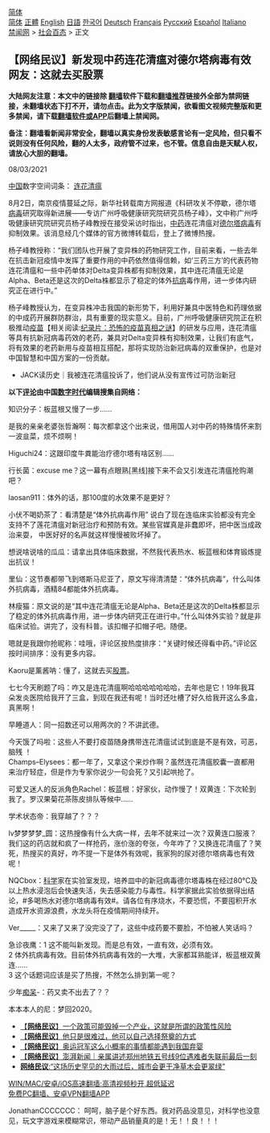  <!-- 面包屑导航 --> <div class="breadcrumb"><!-- GTranslate: https://gtranslate.io/ -->  <div class="switcher notranslate">  <div class="selected">  <a href="#" onclick="return false;"> 简体</a>  </div>  <div class="option">  <a href="https://www.bannedbook.org" onclick="doGTranslate('zh-CN|zh-CN');jQuery('div.switcher div.selected a').html(jQuery(this).html());return false;" title="简体中文" class="nturl selected"> 简体</a>  <a href="https://www.bannedbook.org/zh-tw/" onclick="doGTranslate('zh-CN|zh-TW');jQuery('div.switcher div.selected a').html(jQuery(this).html());return false;" title="繁體中文" class="nturl"> 正體</a>  <a href="https://www.bannedbook.org/en/" onclick="doGTranslate('zh-CN|en');jQuery('div.switcher div.selected a').html(jQuery(this).html());return false;" title="English" class="nturl"> English</a>  <a href="https://www.bannedbook.org/ja/" onclick="doGTranslate('zh-CN|ja');jQuery('div.switcher div.selected a').html(jQuery(this).html());return false;" title="日本語" class="nturl"> 日語</a>  <a href="https://www.bannedbook.org/ko/" onclick="doGTranslate('zh-CN|ko');jQuery('div.switcher div.selected a').html(jQuery(this).html());return false;" title="한국어" class="nturl"> 한국어</a>  <a href="https://www.bannedbook.org/de/" onclick="doGTranslate('zh-CN|de');jQuery('div.switcher div.selected a').html(jQuery(this).html());return false;" title="Deutsch" class="nturl"> Deutsch</a>  <a href="https://www.bannedbook.org/fr/" onclick="doGTranslate('zh-CN|fr');jQuery('div.switcher div.selected a').html(jQuery(this).html());return false;" title="Français" class="nturl"> Français</a>  <a href="https://www.bannedbook.org/ru/" onclick="doGTranslate('zh-CN|ru');jQuery('div.switcher div.selected a').html(jQuery(this).html());return false;" title="Русский" class="nturl"> Русский</a>  <a href="https://www.bannedbook.org/es/" onclick="doGTranslate('zh-CN|es');jQuery('div.switcher div.selected a').html(jQuery(this).html());return false;" title="Español" class="nturl"> Español</a>  <a href="https://www.bannedbook.org/it/" onclick="doGTranslate('zh-CN|it');jQuery('div.switcher div.selected a').html(jQuery(this).html());return false;" title="Italiano" class="nturl"> Italiano</a>  </div>  </div>      <div class='breadcrumb-sub'><!-- Breadcrumb NavXT 6.3.0 --> <a href="https://www.bannedbook.org/" class="home">禁闻网</a> &gt; <a href="https://www.bannedbook.org/bnews/baitai/" class="category">社会百态</a> &gt; 正文</div></div><h2>【网络民议】新发现中药连花清瘟对德尔塔病毒有效 网友：这就去买股票</h2> <p class="notice"><b>大陆网友注意：本文中的链接除 <a href="https://github.com/bannedbook/fanqiang" >翻墙</a>软件下载和<a href="https://github.com/killgcd/justmysocks/blob/master/README.md">翻墙推荐</a>链接外全部为禁网链接，未翻墙状态下打不开，请勿点击。此为文字版禁闻，欲看图文视频完整版和更多禁闻，请下载<a href="https://github.com/bannedbook/fanqiang">翻墙软件或APP</a>后翻墙上禁闻网。</p><p>备注：翻墙看新闻非常安全，翻墙以真实身份发表敏感言论有一定风险，但只看不说则没有任何风险，翻的人太多，政府管不过来，也不管。信息自由是天赋人权，请放心大胆的翻墙。</b></p>  <div class="entry"> <p>08/03/2021</p> <p><span class='wp_keywordlink_affiliate'><a href="https://www.bannedbook.org/" title="中国" target="_blank">中国</a></span>数字空间词条： <a href="https://www.bannedbook.org/bnews/tag/%E8%BF%9E%E8%8A%B1%E6%B8%85%E7%98%9F/" class="st_tag internal_tag" rel="tag" title="标签 连花清瘟 下的日志">连花清瘟</a></p> <p>8月2日，南京疫情蔓延之际，新华社转载南方网报道《科研攻关不停歇，德尔塔<a href="https://www.bannedbook.org/bnews/tag/%e7%97%85%e6%af%92/" class="st_tag internal_tag" rel="tag" title="标签 病毒 下的日志">病毒</a>研究取得新进展——专访广州呼吸健康研究院研究员杨子峰》，文中称广州呼吸健康研究院研究员杨子峰教授在接受采访时指出，<a href="https://www.bannedbook.org/bnews/tag/%E4%B8%AD%E8%8D%AF/" class="st_tag internal_tag" rel="tag" title="标签 中药 下的日志">中药</a>连花清瘟对<a href="https://www.bannedbook.org/bnews/tag/%e5%be%b7%e5%b0%94%e5%a1%94%e7%97%85%e6%af%92/" class="st_tag internal_tag" rel="tag" title="标签 德尔塔病毒 下的日志">德尔塔病毒</a>有抑制效果。该消息经几个媒体的官方微博转载后，登上了微博热搜。</p> <p>杨子峰教授称：“我们团队也开展了变异株的药物研究工作，目前来看，一些去年在抗击新冠疫情中发挥了重要作用的中药依然值得信赖，如‘三药三方’的代表药物连花清瘟和一些中药单体对Delta变异株都有抑制效果，其中连花清瘟无论是Alpha、Beta还是这次的Delta株都显示了稳定的体外<a href="https://www.bannedbook.org/bnews/tag/%E6%8A%97%E7%97%85/" class="st_tag internal_tag" rel="tag" title="标签 抗病 下的日志">抗病</a>毒作用，进一步体内研究正在进行中。”</p> <p>杨子峰教授认为，在变异株冲击我国的新形势下，利用好兼具中医特色和药理依据的中成药开展群防群治，具有重要的现实意义。目前，广州呼吸健康研究院正在积极推动<span class='wp_keywordlink'><a href="https://www.bannedbook.org/bnews/tculture/20160630/551027.html" title="疫苗" target="_blank">疫苗</a></span>【相关阅读:<a href='https://www.bannedbook.org/bnews/topimagenews/20180408/925060.html' target='_blank'>纪录片：恐怖的疫苗真相之谜</a>】的研发与应用，连花清瘟等具有抗新冠病毒药效的老药，兼具对Delta变异株有抑制效果，让我们有底气，将有效果的老药新用与疫苗相互搭配，那将实现防治新冠病毒的双重保护，也是对中国智慧和中国方案的一份贡献。</p> <p></p> <ul> <li>JACK读历史｜我被连花清瘟投诉了，他们说从没有宣传过可防治新冠</li> </ul> <p><strong>以下<span class='wp_keywordlink_affiliate'><a href="https://www.bannedbook.org/bnews/comments/" title="新闻评论" target="_blank">评论</a></span>由中国<span class='wp_keywordlink_affiliate'><a href="https://chinadigitaltimes.net/chinese/" title="中国数字时代" target="_blank">数字时代</a></span>编辑搜集自网络：</strong></p>  <p>知识分子：板蓝根又慢了一步……</p> <p>是我的亲亲老婆张哲瀚啊：每次都拿这个出来说，借用国人对中药的特殊情怀来割一波韭菜，烦不烦啊！</p> <p>Higuchi24：这跟印度牛粪能治疗德尔塔有啥区别……</p> <p>行长菌：excuse me？这一幕有点眼熟[黑线]接下来不会又引发连花清瘟抢购潮吧？</p> <p>laosan911：体外的话，那100度的水效果不是更好？</p> <p>小伏不喝奶茶了：看清楚是“体外抗病毒作用” 说白了现在连临床实验都没有完全支持不了莲花清瘟对新冠治疗和预防有效。某些官媒真是非蠢即坏，把中医当成政治来耍， 中医好好的名声就这样慢慢被败坏掉了。</p> <p>想说啥说啥的瓜瓜：请拿出具体临床数据，不然我代表热水、板蓝根和体育锻炼提出抗议！</p>  <p>里仙：这节奏都带飞到塔斯马尼亚了，原文写得清清楚：“体外抗病毒”，什么叫体外抗病毒，酒精84都能体外抗病毒。</p> <p>林瘦猫：原文说的是“其中连花清瘟无论是Alpha、Beta还是这次的Delta株都显示了稳定的体外抗病毒作用，进一步体内研究正在进行中。”什么叫体外实验？就是非临床试验。讲完了，没有科普。该扣帽子扣帽子吧。随便。</p> <p>嗯就是我跟你抢昵称：哇哦，评论区按热度排序：“关键时候还得看中药。”评论区按时间排序：没有更多内容。</p> <p>Kaoru是薰酱呐：懂了，这就去买<a href="https://www.bannedbook.org/bnews/tag/%e8%82%a1%e7%a5%a8/" class="st_tag internal_tag" rel="tag" title="标签 股票 下的日志">股票</a>。</p> <p>七七今天刷题了吗：咋又是连花清瘟啊哈哈哈哈哈哈哈，去年也是它！19年我耳朵发炎医院给我开了三盒，到现在我还有呢！当时还吐槽了好久给我开这么多盒，真黑啊！</p> <p>早睡道人：同一招数还可以用两次的？不讲武德。</p> <p>今天饿了吗啦：这些人不要打疫苗随身携带连花清瘟试试到底是不是有效，可恶，脑残 ！<br /> Champs&#8211;Elysees：都一年了，又拿这个来炒作啊？虽然连花清瘟胶囊一直都用来治疗轻症，但是作为专家你说少一句会死？又引起哄抢了。</p>  <p>可爱又迷人的反派角色Rachel：板蓝根：好家伙，动作慢了！双黄连：下次轮到我了。罗汉果菊花茶陈皮排队等候中……</p> <p>学术状态帝：我穿越了？？？</p> <p>lv梦梦梦梦_圆：这热搜像有什么大病一样，去年不就来过一次？双黄连口服液？我们这的药店就和疯了一样抢药，涨价涨的夸张，今年咋了？又换连花清瘟了？笑死，热搜买的真好，咋不提一下是体外有效呢，我家狗的尿对德尔塔病毒也有效呢！</p> <p>NQCbox：<span class='wp_keywordlink'><a href="https://www.bannedbook.org/forum11/topic309.html" title="禁片：“科学”的棍子" target="_blank">科学</a></span>家在实验室发现，培养皿中的新冠病毒德尔塔毒株在经过80°C及以上热水浸泡后会快速失活，失去感染能力与毒性。科学家据此实验依据得出结论，#多喝热水对德尔塔病毒有效#。请各位有序烧水，不要恐慌，不要囤积开水造成开水资源浪费，水龙头将在疫情期间持续开。</p> <p>Ver_____：又来了又来了没完没了了，这些中成药要不要脸，不怕被人笑话吗？</p> <p>急诊夜鹰：1 这不能叫新发现。而是总有效，一直有效，必须有效。<br /> 2 体外抗病毒有效。目前体外抗病毒有效的一大堆，大家都耳熟能详，板蓝根双黄连……<br /> 3 这个话题词应该是买了热搜，不然怎么排到第一呢？</p> <p>少年<a href="https://www.bannedbook.org/bnews/tag/%E7%97%B4%E5%91%86/" class="st_tag internal_tag" rel="tag" title="标签 痴呆 下的日志">痴呆</a>-：药又卖不出去了？？</p>  <p>本本本人的尼：梦回2020。</p> <ul class='op-related-articles' title='相关阅读'> <li><a href='https://www.bannedbook.org/bnews/baitai/20210803/1599463.html' target='_blank'>【<b>网络民议</b>】一个政策可能毁掉一个产业，这就是所谓的政策性风险</a></li> <li><a href='https://www.bannedbook.org/bnews/baitai/20210729/1596436.html' target='_blank'>【<b>网络民议</b>】他只是很难过，他可以自己选择祭奠的方式</a></li> <li><a href='https://www.bannedbook.org/bnews/baitai/20210726/1594502.html' target='_blank'>【<b>网络民议</b>】奥运冠军这么小概率的事情都能遇到我国弃婴</a></li> <li><a href='https://www.bannedbook.org/bnews/baitai/20210724/1593553.html' target='_blank'>【<b>网络民议</b>】澎湃新闻｜亲属讲述郑州地铁五号线9位遇难者失联前最后一刻</a></li> <li><a href='https://www.bannedbook.org/bnews/comments/20210722/1591789.html' target='_blank'><b>网络民议</b>:“这场历史罕见的大雨过后，城市会更干净草木会更翠绿”</a></li> </ul> <p class="texttj"> <a href="https://github.com/bannedbook/fanqiang/wiki/V2ray%E6%9C%BA%E5%9C%BA" target="_blank">WIN/MAC/安卓/iOS高速翻墙:高清视频秒开,超低延迟</a><br/> <a href="https://github.com/bannedbook/fanqiang/wiki/%E7%A6%81%E9%97%BB%E7%BD%91%E5%AE%89%E5%8D%93%E7%BF%BB%E5%A2%99%E6%96%B0%E9%97%BBAPP" target="_blank">免费PC翻墙、安卓VPN翻墙APP</a></p><p>JonathanCCCCCCC： 呵呵，脑子是个好东西。我对药品没意见，对科学也没意见，玩文字游戏来模糊常识，带动产品销量真的是！无！！良！！！</p><a name='sharetosocial'></a>  <div style="margin-bottom:5px;padding-bottom:5px;clear:both"> <div id="archive-pix-1" class="banner-ads"> <!-- AuctionX Display platform tag START --> <div id="26318x728x90x621x_ADSLOT2" clicktrack="%%CLICK_URL_ESC%%"></div> <!-- AuctionX Display platform tag END --> </div> <div id="archive-pix-2" class="banner-ads"> <!-- AuctionX Display platform tag START --> <div id="26315x300x250x621x_ADSLOT2" clicktrack="%%CLICK_URL_ESC%%"></div> <!-- AuctionX Display platform tag END --> </div> </div>  <div id="archive-pix-1" class="banner-ads"> <!-- AuctionX Display platform tag START --> <div id="26318x728x90x621x_ADSLOT3" clicktrack="%%CLICK_URL_ESC%%"></div> <!-- AuctionX Display platform tag END --> </div> </div><!--END ENTRY--> 